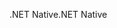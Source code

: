 <span data-ttu-id="4ad78-101">.NET Native</span><span class="sxs-lookup"><span data-stu-id="4ad78-101">.NET Native</span></span>